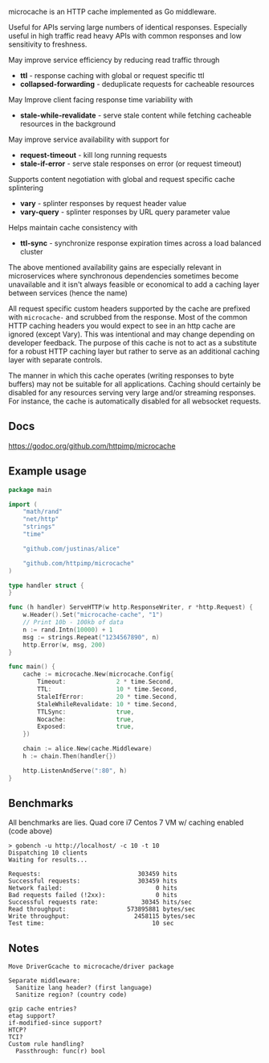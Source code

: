 microcache is an HTTP cache implemented as Go middleware.

Useful for APIs serving large numbers of identical responses.
Especially useful in high traffic read heavy APIs with common responses
and low sensitivity to freshness.

May improve service efficiency by reducing read traffic through

* **ttl** - response caching with global or request specific ttl
* **collapsed-forwarding** - deduplicate requests for cacheable resources

May Improve client facing response time variability with

* **stale-while-revalidate** - serve stale content while fetching cacheable resources in the background

May improve service availability with support for

* **request-timeout** - kill long running requests
* **stale-if-error** - serve stale responses on error (or request timeout)

Supports content negotiation with global and request specific cache splintering

* **vary** - splinter responses by request header value
* **vary-query** - splinter responses by URL query parameter value

Helps maintain cache consistency with

* **ttl-sync** - synchronize response expiration times across a load balanced cluster

The above mentioned availability gains are especially relevant in microservices where
synchronous dependencies sometimes become unavailable and it isn't always feasible or
economical to add a caching layer between services (hence the name)

All request specific custom headers supported by the cache are prefixed with
```microcache-``` and scrubbed from the response. Most of the common HTTP caching
headers you would expect to see in an http cache are ignored (except Vary). This
was intentional and may change depending on developer feedback. The purpose of this
cache is not to act as a substitute for a robust HTTP caching layer but rather
to serve as an additional caching layer with separate controls.

The manner in which this cache operates (writing responses to byte buffers) may not be
suitable for all applications. Caching should certainly be disabled for any resources
serving very large and/or streaming responses. For instance, the cache is automatically
disabled for all websocket requests.

## Docs

https://godoc.org/github.com/httpimp/microcache

## Example usage

```go
package main

import (
	"math/rand"
	"net/http"
	"strings"
	"time"

	"github.com/justinas/alice"

	"github.com/httpimp/microcache"
)

type handler struct {
}

func (h handler) ServeHTTP(w http.ResponseWriter, r *http.Request) {
	w.Header().Set("microcache-cache", "1")
	// Print 10b - 100kb of data
	n := rand.Intn(10000) + 1
	msg := strings.Repeat("1234567890", n)
	http.Error(w, msg, 200)
}

func main() {
	cache := microcache.New(microcache.Config{
		Timeout:              2 * time.Second,
		TTL:                  10 * time.Second,
		StaleIfError:         20 * time.Second,
		StaleWhileRevalidate: 10 * time.Second,
		TTLSync:              true,
		Nocache:              true,
		Exposed:              true,
	})

	chain := alice.New(cache.Middleware)
	h := chain.Then(handler{})

	http.ListenAndServe(":80", h)
}
```

## Benchmarks

All benchmarks are lies. Quad core i7 Centos 7 VM w/ caching enabled (code above)

```
> gobench -u http://localhost/ -c 10 -t 10
Dispatching 10 clients
Waiting for results...

Requests:                           303459 hits
Successful requests:                303459 hits
Network failed:                          0 hits
Bad requests failed (!2xx):              0 hits
Successful requests rate:            30345 hits/sec
Read throughput:                 573895881 bytes/sec
Write throughput:                  2458115 bytes/sec
Test time:                              10 sec
```

## Notes

```
Move DriverGcache to microcache/driver package

Separate middleware:
  Sanitize lang header? (first language)
  Sanitize region? (country code)

gzip cache entries?
etag support?
if-modified-since support?
HTCP?
TCI?
Custom rule handling?
  Passthrough: func(r) bool
```
